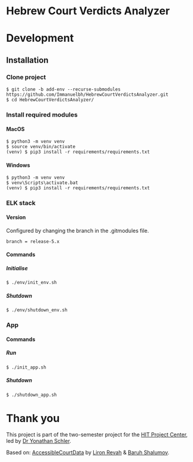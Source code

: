 # Hebrew Court Verdicts Analyzer

# Development
## Installation
### Clone project
```
$ git clone -b add-env --recurse-submodules https://github.com/Immanuelbh/HebrewCourtVerdictsAnalyzer.git
$ cd HebrewCourtVerdictsAnalyzer/
```
### Install required modules
#### MacOS
```
$ python3 -m venv venv
$ source venv/bin/activate
(venv) $ pip3 install -r requirements/requirements.txt
```
#### Windows
```
$ python3 -m venv venv
$ venv\Scripts\activate.bat
(venv) $ pip3 install -r requirements/requirements.txt
```
### ELK stack
#### Version
Configured by changing the branch in the .gitmodules file.
```
branch = release-5.x
```
#### Commands
##### Initialise
```
$ ./env/init_env.sh
```

##### Shutdown
```
$ ./env/shutdown_env.sh
```
### App
#### Commands
##### Run
```
$ ./init_app.sh
```
##### Shutdown
```
$ ./shutdown_app.sh
```


# Thank you
This project is part of the two-semester project for the [HIT Project Center](http://www.hitprojectscenter.com/), led by [Dr Yonathan Schler](https://www.hit.ac.il/faculty_staff/%D7%99%D7%94%D7%95%D7%A0%D7%AA%D7%9F_%D7%A9%D7%9C%D7%A8).

Based on: [AccessibleCourtData](https://github.com/liron7722/AccessibleCourtData) by [Liron Revah](https://github.com/liron7722) & [Baruh Shalumov](https://github.com/bstyle4ever).
